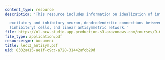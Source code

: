```yaml
---
content_type: resource
description: 'This resource includes information on idealization of interaction between

  excitatory and inhibitory neuron, dendrodendritic connections between and granule
  (inhibitory) cells, and linear antisymmetric network.'
file: https://ol-ocw-studio-app-production.s3.amazonaws.com/courses/9-641j-introduction-to-neural-networks-spring-2005/8332a815ae1fc9cda72831442afcb29d_lec13_antisym.pdf
file_type: application/pdf
resourcetype: Document
title: lec13_antisym.pdf
uid: 8332a815-ae1f-c9cd-a728-31442afcb29d
---
```

